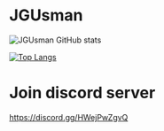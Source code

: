 # JGUsman
![JGUsman GitHub stats](https://github-readme-stats-git-masterrstaa-rickstaa.vercel.app/api?username=JGUsman007&show_icons=true&theme=tokyonight)

[![Top Langs](https://github-readme-stats.vercel.app/api/top-langs/?username=JGUsman007&&layout=compact&theme=tokyonight)](https://github.com/JGUsman007/JGUsman007)


# Join discord server
 https://discord.gg/HWejPwZgvQ
